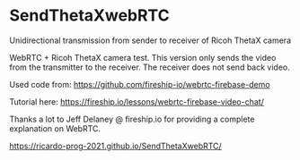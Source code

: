 # SendThetaXwebRTC
Unidirectional transmission from sender to receiver of Ricoh ThetaX camera



WebRTC + Ricoh ThetaX camera test. This version only sends the video from the transmitter to the receiver. The receiver does not send back video.

Used code from: https://github.com/fireship-io/webrtc-firebase-demo

Tutorial here: https://fireship.io/lessons/webrtc-firebase-video-chat/

Thanks a lot to Jeff Delaney @ fireship.io for providing a complete explanation on WebRTC.

https://ricardo-prog-2021.github.io/SendThetaXwebRTC/

